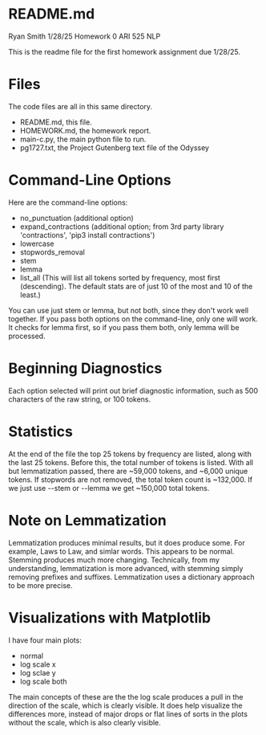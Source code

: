 # README.md
Ryan Smith
1/28/25
Homework 0
ARI 525 NLP

This is the readme file for the first homework assignment due 1/28/25.

# Files
The code files are all in this same directory.

- README.md, this file.
- HOMEWORK.md, the homework report.
- main-c.py, the main python file to run.
- pg1727.txt, the Project Gutenberg text file of the Odyssey

# Command-Line Options
Here are the command-line options:

- no_punctuation (additional option)
- expand_contractions (additional option; from 3rd party library 'contractions', 'pip3 install contractions')
- lowercase
- stopwords_removal
- stem
- lemma
- list_all (This will list all tokens sorted by frequency, most first (descending). The default stats are of just 10 of the most and 10 of the least.)

You can use just stem or lemma, but not both, since they don't work well together.  If you pass both options on the command-line, only one will work.  It checks for lemma first, so if you pass them both, only lemma will be processed.

# Beginning Diagnostics
Each option selected will print out brief diagnostic information, such as 500 characters of the raw string, or 100 tokens.

# Statistics
At the end of the file the top 25 tokens by frequency are listed, along with the last 25 tokens.  Before this, the total number of tokens is listed.  With all but lemmatization passed, there are ~59,000 tokens, and ~6,000 unique tokens.  If stopwords are not removed, the total token count is ~132,000.  If we just use --stem or --lemma we get ~150,000 total tokens.

# Note on Lemmatization
Lemmatization produces minimal results, but it does produce some.  For example, Laws to Law, and simlar words.  This appears to be normal.  Stemming produces much more changing.  Technically, from my understanding, lemmatization is more advanced, with stemming simply removing prefixes and suffixes.  Lemmatization uses a dictionary approach to be more precise.

# Visualizations with Matplotlib
I have four main plots:

- normal
- log scale x
- log sclae y
- log scale both

The main concepts of these are the the log scale produces a pull in the direction of the scale, which is clearly visible.  It does help visualize the differences more, instead of major drops or flat lines of sorts in the plots without the scale, which is also clearly visible.